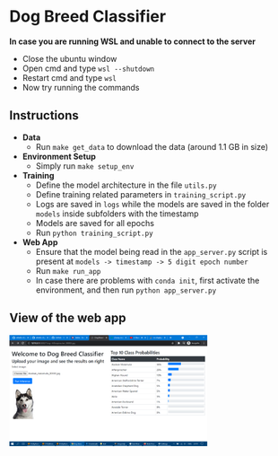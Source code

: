 # Dog Breed Classifier

**In case you are running WSL and unable to connect to the server**
* Close the ubuntu window
* Open cmd and type `wsl --shutdown`
* Restart cmd and type `wsl`
* Now try running the commands

## Instructions
* **Data**
    * Run `make get_data` to download the data (around 1.1 GB in size)
* **Environment Setup**
    * Simply run `make setup_env`
* **Training**
    * Define the model architecture in the file `utils.py`
    * Define training related parameters in `training_script.py`
    * Logs are saved in `logs` while the models are saved in the folder `models` inside subfolders with the timestamp
    * Models are saved for all epochs
    * Run `python training_script.py`
* **Web App**
    * Ensure that the model being read in the `app_server.py` script is present at `models -> timestamp -> 5 digit epoch number`
    * Run `make run_app`
    * In case there are problems with `conda init`, first activate the environment, and then run `python app_server.py`

## View of the web app
<img src="static/images/app_img_01.png" width="70%">
